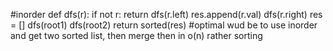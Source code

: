 #inorder
def dfs(r):
if not r:
return
dfs(r.left)
res.append(r.val)
dfs(r.right)
res = []
dfs(root1)
dfs(root2)
return sorted(res)
#optimal wud be to use inorder and get two sorted list, then merge then in o(n) rather sorting